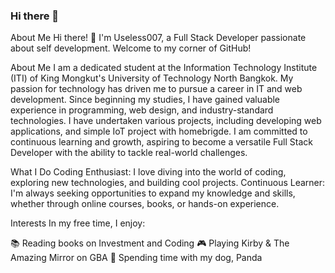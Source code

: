 ### Hi there 👋

About Me
Hi there! 👋 I'm Useless007, a Full Stack Developer passionate about self development. Welcome to my corner of GitHub!

About Me
I am a dedicated student at the Information Technology Institute (ITI) of King Mongkut's University of Technology North Bangkok. My passion for technology has driven me to pursue a career in IT and web development. Since beginning my studies, I have gained valuable experience in programming, web design, and industry-standard technologies. I have undertaken various projects, including developing web applications, and simple IoT project with homebrigde.
I am committed to continuous learning and growth, aspiring to become a versatile Full Stack Developer with the ability to tackle real-world challenges.

What I Do
Coding Enthusiast: I love diving into the world of coding, exploring new technologies, and building cool projects.
Continuous Learner: I'm always seeking opportunities to expand my knowledge and skills, whether through online courses, books, or hands-on experience.

Interests
In my free time, I enjoy:

📚 Reading books on Investment and Coding
🎮 Playing Kirby & The Amazing Mirror on GBA
🐶 Spending time with my dog, Panda

<!--
Connect with Me
Feel free to connect with me on:

[LinkedIn](Your LinkedIn Profile URL)
[Twitter](Your Twitter Profile URL)
[Personal Website/Blog](Your Personal Website or Blog URL)
Let's collaborate and create something awesome together! 😊
-->

<!--
**Useless007/Useless007** is a ✨ _special_ ✨ repository because its `README.md` (this file) appears on your GitHub profile.

Here are some ideas to get you started:

- 🔭 I’m currently working on ...
- 🌱 I’m currently learning ...
- 👯 I’m looking to collaborate on ...
- 🤔 I’m looking for help with ...
- 💬 Ask me about ...
- 📫 How to reach me: ...
- 😄 Pronouns: ...
- ⚡ Fun fact: ...
-->
